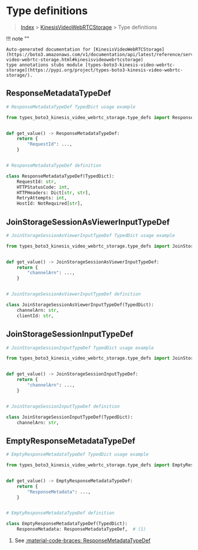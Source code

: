 # Type definitions

> [Index](../README.md) > [KinesisVideoWebRTCStorage](./README.md) > Type definitions

!!! note ""

    Auto-generated documentation for [KinesisVideoWebRTCStorage](https://boto3.amazonaws.com/v1/documentation/api/latest/reference/services/kinesis-video-webrtc-storage.html#kinesisvideowebrtcstorage)
    type annotations stubs module [types-boto3-kinesis-video-webrtc-storage](https://pypi.org/project/types-boto3-kinesis-video-webrtc-storage/).



## ResponseMetadataTypeDef

```python
# ResponseMetadataTypeDef TypedDict usage example

from types_boto3_kinesis_video_webrtc_storage.type_defs import ResponseMetadataTypeDef


def get_value() -> ResponseMetadataTypeDef:
    return {
        "RequestId": ...,
    }


# ResponseMetadataTypeDef definition

class ResponseMetadataTypeDef(TypedDict):
    RequestId: str,
    HTTPStatusCode: int,
    HTTPHeaders: Dict[str, str],
    RetryAttempts: int,
    HostId: NotRequired[str],
```


## JoinStorageSessionAsViewerInputTypeDef

```python
# JoinStorageSessionAsViewerInputTypeDef TypedDict usage example

from types_boto3_kinesis_video_webrtc_storage.type_defs import JoinStorageSessionAsViewerInputTypeDef


def get_value() -> JoinStorageSessionAsViewerInputTypeDef:
    return {
        "channelArn": ...,
    }


# JoinStorageSessionAsViewerInputTypeDef definition

class JoinStorageSessionAsViewerInputTypeDef(TypedDict):
    channelArn: str,
    clientId: str,
```


## JoinStorageSessionInputTypeDef

```python
# JoinStorageSessionInputTypeDef TypedDict usage example

from types_boto3_kinesis_video_webrtc_storage.type_defs import JoinStorageSessionInputTypeDef


def get_value() -> JoinStorageSessionInputTypeDef:
    return {
        "channelArn": ...,
    }


# JoinStorageSessionInputTypeDef definition

class JoinStorageSessionInputTypeDef(TypedDict):
    channelArn: str,
```


## EmptyResponseMetadataTypeDef

```python
# EmptyResponseMetadataTypeDef TypedDict usage example

from types_boto3_kinesis_video_webrtc_storage.type_defs import EmptyResponseMetadataTypeDef


def get_value() -> EmptyResponseMetadataTypeDef:
    return {
        "ResponseMetadata": ...,
    }


# EmptyResponseMetadataTypeDef definition

class EmptyResponseMetadataTypeDef(TypedDict):
    ResponseMetadata: ResponseMetadataTypeDef,  # (1)
```

1. See [:material-code-braces: ResponseMetadataTypeDef](./type_defs.md#responsemetadatatypedef)

